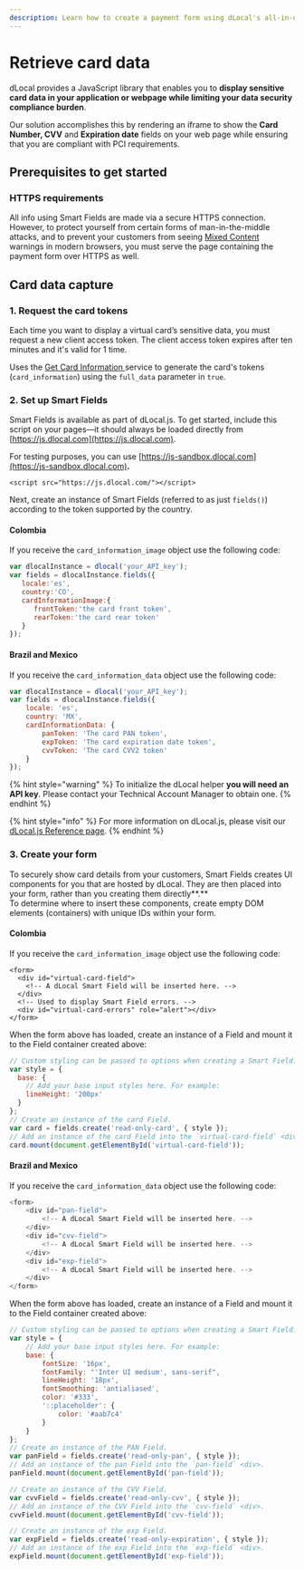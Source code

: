 ```yaml
---
description: Learn how to create a payment form using dLocal's all-in-one card Smart Field.
---
```


# Retrieve card data

dLocal provides a JavaScript library that enables you to **display sensitive card data in your application or webpage while limiting your data security compliance burden**.

Our solution accomplishes this by rendering an iframe to show the **Card Number, CVV** and **Expiration date** fields on your web page while ensuring that you are compliant with PCI requirements.

## Prerequisites to get started

### **HTTPS requirements**

All info using Smart Fields are made via a secure HTTPS connection. However, to protect yourself from certain forms of man-in-the-middle attacks, and to prevent your customers from seeing [Mixed Content](https://developers.google.com/web/fundamentals/security/prevent-mixed-content/what-is-mixed-content) warnings in modern browsers, you must serve the page containing the payment form over HTTPS as well.

## **Card data capture**

### **1. Request the card tokens** 

Each time you want to display a virtual card’s sensitive data, you must request a new client access token. The client access token expires after ten minutes and it's valid for 1 time.

Uses the [Get Card Information ](get-card-information.md)service to generate the card's tokens \(`card_information`\)  using the `full_data` parameter in `true`.

### 2. Set up Smart Fields

Smart Fields is available as part of dLocal.js. To get started, include this script on your pages—it should always be loaded directly from [https://js.dlocal.com](https://js.dlocal.com).

For testing purposes, you can use [https://js-sandbox.dlocal.com](https://js-sandbox.dlocal.com)**.**

```markup
<script src="https://js.dlocal.com/"></script>
```

Next, create an instance of Smart Fields \(referred to as just `fields()`\) according to the token supported by the country.

#### Colombia

 If you receive the `card_information_image` object use the following code: 

```javascript
var dlocalInstance = dlocal('your_API_key');
var fields = dlocalInstance.fields({
   locale:'es',
   country:'CO',
   cardInformationImage:{
      frontToken:'the card front token',
      rearToken:'the card rear token'
   }
});
```

#### Brazil and Mexico 

If you receive the `card_information_data` object use the following code:

```javascript
var dlocalInstance = dlocal('your_API_key');
var fields = dlocalInstance.fields({
    locale: 'es',
    country: 'MX',
    cardInformationData: {
	    panToken: 'The card PAN token',
	    expToken: 'The card expiration date token',
	    cvvToken: 'The card CVV2 token'
    }
});
```

{% hint style="warning" %}
To initialize the dLocal helper **you will need an API key**. Please contact your Technical Account Manager to obtain one. 
{% endhint %}

{% hint style="info" %}
For more information on dLocal.js, please visit our [dLocal.js Reference page](../../../products/smart-fields/dlocal.js-reference.md).
{% endhint %}

### 3. Create your form

To securely show card details from your customers, Smart Fields creates UI components for you that are hosted by dLocal. They are then placed into your form, rather than you creating them directly**.**  
To determine where to insert these components, create empty DOM elements \(containers\) with unique IDs within your form.

#### Colombia

 If you receive the `card_information_image` object use the following code: 

```markup
<form>
  <div id="virtual-card-field">
    <!-- A dLocal Smart Field will be inserted here. -->
  </div>
  <!-- Used to display Smart Field errors. -->
  <div id="virtual-card-errors" role="alert"></div>
</form>
```

When the form above has loaded, create an instance of a Field and mount it to the Field container created above:

```javascript
// Custom styling can be passed to options when creating a Smart Field.
var style = {
  base: {
    // Add your base input styles here. For example:
    lineHeight: '200px'
  }
};
// Create an instance of the card Field.
var card = fields.create('read-only-card', { style });
// Add an instance of the card Field into the `virtual-card-field` <div>.
card.mount(document.getElementById('virtual-card-field'));
```

#### Brazil and Mexico 

If you receive the `card_information_data` object use the following code:

```javascript
<form>
    <div id="pan-field">
        <!-- A dLocal Smart Field will be inserted here. -->
    </div>
    <div id="cvv-field">
        <!-- A dLocal Smart Field will be inserted here. -->
    </div>
    <div id="exp-field">
        <!-- A dLocal Smart Field will be inserted here. -->
    </div>
</form>
```

When the form above has loaded, create an instance of a Field and mount it to the Field container created above:

```javascript
// Custom styling can be passed to options when creating a Smart Field.
var style = {
    // Add your base input styles here. For example:
    base: {
        fontSize: '16px',
        fontFamily: "'Inter UI medium', sans-serif",
        lineHeight: '18px',
        fontSmoothing: 'antialiased',
        color: '#333',
        '::placeholder': {
            color: '#aab7c4'
        }
    }
};
// Create an instance of the PAN Field.
var panField = fields.create('read-only-pan', { style });
// Add an instance of the pan Field into the `pan-field` <div>.
panField.mount(document.getElementById('pan-field'));

// Create an instance of the CVV Field.
var cvvField = fields.create('read-only-cvv', { style });
// Add an instance of the CVV Field into the `cvv-field` <div>.
cvvField.mount(document.getElementById('cvv-field'));

// Create an instance of the exp Field.
var expField = fields.create('read-only-expiration', { style });
// Add an instance of the exp Field into the `exp-field` <div>.
expField.mount(document.getElementById('exp-field'));
```

